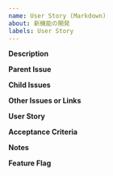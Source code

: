 ```yaml
---
name: User Story (Markdown)
about: 新機能の開発
labels: User Story
---
```


**Description**

**Parent Issue**

**Child Issues**

**Other Issues or Links**

**User Story**

**Acceptance Criteria**

**Notes**

**Feature Flag**
